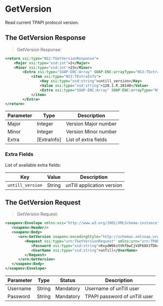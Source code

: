 # GetVersion

Read current TPAPI protocol version.

## The GetVersion Response

> GetVersion Response:

```xml
<return xsi:type="NS2:TGetVersionResponse">
    <Major xsi:type="xsd:int">2</Major>
    <Minor xsi:type="xsd:int">23</Minor>
        <Extra xsi:type="SOAP-ENC:Array" SOAP-ENC:arrayType="NS3:TExtraInfo[1]">
            <item xsi:type="NS3:TExtraInfo">
                <Key xsi:type="xsd:string">untill_version</Key>
                <Value xsi:type="xsd:string">128.1.R.28140</Value>
                <Extra xsi:type="SOAP-ENC:Array" SOAP-ENC:arrayType="NS3:TExtraInfo[0]"/>
            </item>
        </Extra>
</return>
```

Parameter | Type | Description
----------| ---- | -----------
Major | Integer | Version Major number
Minor | Integer | Version Minor number
Extra | [ExtraInfo] | List of extra fields

### Extra Fields

List of available extra fields:

Key | Value | Description
--- | ----- | -----------
`untill_version` | String | unTill application version

## The GetVersion Request

> GetVersion Request:

```xml
<soapenv:Envelope xmlns:xsi="http://www.w3.org/2001/XMLSchema-instance" xmlns:xsd="http://www.w3.org/2001/XMLSchema" xmlns:soapenv="http://schemas.xmlsoap.org/soap/envelope/" xmlns:urn="urn:TPAPIPosIntfU-ITPAPIPOS">
   <soapenv:Header/>
   <soapenv:Body>
      <urn:GetVersion soapenv:encodingStyle="http://schemas.xmlsoap.org/soap/encoding/">
         <Request xsi:type="urn:TGetVersionRequest" xmlns:urn="urn:TPAPIPosIntfU">
            <Password xsi:type="xsd:string">KxydW9kstVhfbwCjVdF68XJTDk4sKB</Password>
            <UserName xsi:type="xsd:string">unTill</UserName>
         </Request>
      </urn:GetVersion>
   </soapenv:Body>
</soapenv:Envelope>
```

Parameter | Type | Status | Description
----------| ---- | -------| -----------
Username | String | Mandatory | Username of unTill user
Password | String | Mandatory | TPAPI password of unTill user
